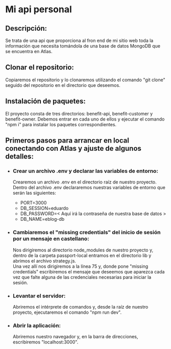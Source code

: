 # Mi api personal

## Descripción:

  Se trata de una api que proporciona al fron end de mi sitio web toda la información que necesita tomándola de una base de datos MongoDB que se encuentra en Atlas.

## Clonar el repositorio:

  Copiaremos el repositorio y lo clonaremos utilizando el comando "git clone" seguido del repositorio en el directorio que deseemos.

## Instalación de paquetes:

  El proyecto consta de tres directorios: benefit-api, benefit-customer y benefit-owner. Debemos entrar en cada uno de ellos y ejecutar el comando "npm i" para instalar los paquetes correspondientes.

## Primeros pasos para arrancar en local conectando con Atlas y ajuste de algunos detalles:

  - ### Crear un archivo .env y declarar las variables de entorno:

    Crearemos un archivo .env en el directorio raíz de nuestro proyecto.  
    Dentro del archivo .env declararemos nuestras variables de entorno que serán las siguientes:
      - PORT=3000
      - DB_SESSION=eduardo
      - DB_PASSWORD=< Aquí irá la contraseña de nuestra base de datos >
      - DB_NAME=eblog-db

  - ### Cambiaremos el "missing credentials" del inicio de sesión por un mensaje en castellano:

    Nos dirigiremos al directorio node_modules de nuestro proyecto y, dentro de la carpeta passport-local entramos en el directorio lib y abrimos el archivo strategy.js.  
    Una vez allí nos dirigiremos a la línea 75 y, donde pone "missing credentials" escribiremos el mensaje que deseemos que aparezca cada vez que falte alguna de las credenciales necesarias para iniciar la sesión.

  - ### Levantar el servidor:

    Abriremos el intérprete de comandos y, desde la raíz de nuestro proyecto, ejecutaremos el comando "npm run dev".

  - ### Abrir la aplicación:

    Abriremos nuestro navegador y, en la barra de direcciones, escribiremos "localhost:3000".
  